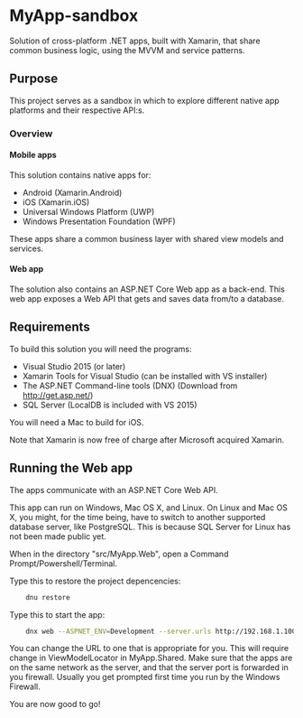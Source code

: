 # MyApp-sandbox 

Solution of cross-platform .NET apps, built with Xamarin, that share common business logic, using the MVVM and service patterns.

## Purpose

This project serves as a sandbox in which to explore different native app platforms and their respective API:s.

### Overview

#### Mobile apps

This solution contains native apps for:

* Android (Xamarin.Android)
* iOS (Xamarin.iOS)
* Universal Windows Platform (UWP)
* Windows Presentation Foundation (WPF)

These apps share a common business layer with shared view models and services.

#### Web app

The solution also contains an ASP.NET Core Web app as a back-end. This web app exposes a Web API that gets and saves data from/to a database.

## Requirements

To build this solution you will need the programs:

* Visual Studio 2015 (or later)
* Xamarin Tools for Visual Studio (can be installed with VS installer)
* The ASP.NET Command-line tools (DNX) (Download from http://get.asp.net/)
* SQL Server (LocalDB is included with VS 2015)

You will need a Mac to build for iOS.

Note that Xamarin is now free of charge after Microsoft acquired Xamarin.

## Running the Web app

The apps communicate with an ASP.NET Core Web API.

This app can run on Windows, Mac OS X, and Linux. 
On Linux and Mac OS X, you might, for the time being, have to switch to another supported database server, like PostgreSQL. This is because SQL Server for Linux has not been made public yet.

When in the directory "src/MyApp.Web", open a Command Prompt/Powershell/Terminal.

Type this to restore the project depencencies:

```sh
	dnu restore
```

Type this to start the app:

```sh
	dnx web --ASPNET_ENV=Development --server.urls http://192.168.1.100:5000
```

You can change the URL to one that is appropriate for you. This will require change in ViewModelLocator in MyApp.Shared.
Make sure that the apps are on the same network as the server, and that the server port is forwarded in you firewall. Usually you get prompted first time you run by the Windows Firewall.

You are now good to go!
